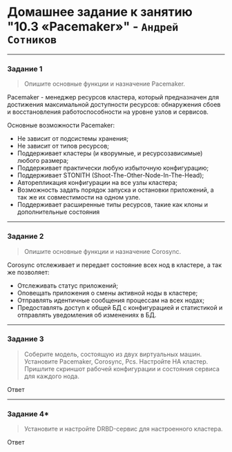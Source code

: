 # Домашнее задание к занятию "10.3 «Pacemaker»" - `Андрей Сотников`

---

### Задание 1

> Опишите основные функции и назначение Pacemaker.

Pacemaker - менеджер ресурсов кластера, который предназначен для достижения максимальной доступности ресурсов: обнаружения сбоев и восстановления работоспособности на уровне узлов и сервисов.  

Основные возможности Pacemaker:

* Не зависит от подсистемы хранения;
* Не зависит от типов ресурсов;
* Поддерживает кластеры (и кворумные, и ресурсозависимые) любого размера;
* Поддерживает практически любую избыточную конфигурацию;
* Поддерживает STONITH (Shoot-The-Other-Node-In-The-Head);
* Авторепликация конфигурации на все узлы кластера;
* Возможность задать порядок запуска и остановки приложений, а так же их совместимости на одном узле.
* Поддерживает расширенные типы ресурсов, такие как клоны и дополнительные состояния

---

### Задание 2

> Опишите основные функции и назначение Corosync.

Corosync отслеживает и передает состояние всех нод в кластере, а так же позволяет:

* Отслеживать статус приложений;
* Оповещать приложения о смены активной ноды в кластере;
* Отправлять идентичные сообщения процессам на всех нодах;
* Предоставлять доступ к общей БД с конфигурацией и статистикой и отправлять уведомления об изменениях в БД.

---

### Задание 3

> Соберите модель, состоящую из двух виртуальных машин. Установите Pacemaker, Corosync, Pcs. Настройте HA кластер.
> Пришлите скриншот рабочей конфигурации и состояния сервиса для каждого нода.

Ответ

---

### Задание 4*

> Установите и настройте DRBD-сервис для настроенного кластера.

Ответ
